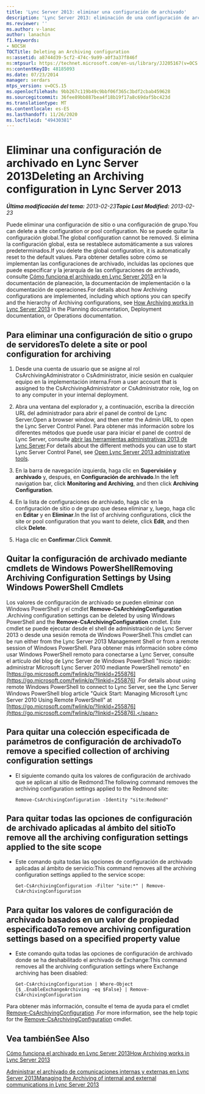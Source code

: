 ```yaml
---
title: 'Lync Server 2013: eliminar una configuración de archivado'
description: 'Lync Server 2013: eliminación de una configuración de archivado.'
ms.reviewer: ''
ms.author: v-lanac
author: lanachin
f1.keywords:
- NOCSH
TOCTitle: Deleting an Archiving configuration
ms:assetid: a8744d39-5cf2-474c-9a99-a0f3a37f846f
ms:mtpsurl: https://technet.microsoft.com/en-us/library/JJ205167(v=OCS.15)
ms:contentKeyID: 48185093
ms.date: 07/23/2014
manager: serdars
mtps_version: v=OCS.15
ms.openlocfilehash: 9bb267c119b49c9bbf06f365c3bdf2cbab459628
ms.sourcegitcommit: 36fee89bb887bea4f18b19f17a8c69daf5bc423d
ms.translationtype: MT
ms.contentlocale: es-ES
ms.lasthandoff: 11/26/2020
ms.locfileid: "49430381"
---
```

# <a name="deleting-an-archiving-configuration-in-lync-server-2013"></a><span data-ttu-id="050ab-103">Eliminar una configuración de archivado en Lync Server 2013</span><span class="sxs-lookup"><span data-stu-id="050ab-103">Deleting an Archiving configuration in Lync Server 2013</span></span>

<div data-xmlns="http://www.w3.org/1999/xhtml">

<div class="topic" data-xmlns="http://www.w3.org/1999/xhtml" data-msxsl="urn:schemas-microsoft-com:xslt" data-cs="https://msdn.microsoft.com/">

<div data-asp="https://msdn2.microsoft.com/asp">



</div>

<div id="mainSection">

<div id="mainBody"><span data-ttu-id="050ab-104">

<span> </span></span><span class="sxs-lookup"><span data-stu-id="050ab-104">

<span> </span></span></span>

<span data-ttu-id="050ab-105">_**Última modificación del tema:** 2013-02-23_</span><span class="sxs-lookup"><span data-stu-id="050ab-105">_**Topic Last Modified:** 2013-02-23_</span></span>

<span data-ttu-id="050ab-106">Puede eliminar una configuración de sitio o una configuración de grupo.</span><span class="sxs-lookup"><span data-stu-id="050ab-106">You can delete a site configuration or pool configuration.</span></span> <span data-ttu-id="050ab-107">No se puede quitar la configuración global.</span><span class="sxs-lookup"><span data-stu-id="050ab-107">The global configuration cannot be removed.</span></span> <span data-ttu-id="050ab-108">Si elimina la configuración global, esta se restablece automáticamente a sus valores predeterminados.</span><span class="sxs-lookup"><span data-stu-id="050ab-108">If you delete the global configuration, it is automatically reset to the default values.</span></span> <span data-ttu-id="050ab-109">Para obtener detalles sobre cómo se implementan las configuraciones de archivado, incluidas las opciones que puede especificar y la jerarquía de las configuraciones de archivado, consulte [Cómo funciona el archivado en Lync Server 2013](lync-server-2013-how-archiving-works.md) en la documentación de planeación, la documentación de implementación o la documentación de operaciones.</span><span class="sxs-lookup"><span data-stu-id="050ab-109">For details about how Archiving configurations are implemented, including which options you can specify and the hierarchy of Archiving configurations, see [How Archiving works in Lync Server 2013](lync-server-2013-how-archiving-works.md) in the Planning documentation, Deployment documentation, or Operations documentation.</span></span>

<div>

## <a name="to-delete-a-site-or-pool-configuration-for-archiving"></a><span data-ttu-id="050ab-110">Para eliminar una configuración de sitio o grupo de servidores</span><span class="sxs-lookup"><span data-stu-id="050ab-110">To delete a site or pool configuration for archiving</span></span>

1.  <span data-ttu-id="050ab-111">Desde una cuenta de usuario que se asigne al rol CsArchivingAdministrator o CsAdministrator, inicie sesión en cualquier equipo en la implementación interna.</span><span class="sxs-lookup"><span data-stu-id="050ab-111">From a user account that is assigned to the CsArchivingAdministrator or CsAdministrator role, log on to any computer in your internal deployment.</span></span>

2.  <span data-ttu-id="050ab-112">Abra una ventana del explorador y, a continuación, escriba la dirección URL del administrador para abrir el panel de control de Lync Server.</span><span class="sxs-lookup"><span data-stu-id="050ab-112">Open a browser window, and then enter the Admin URL to open the Lync Server Control Panel.</span></span> <span data-ttu-id="050ab-113">Para obtener más información sobre los diferentes métodos que puede usar para iniciar el panel de control de Lync Server, consulte [abrir las herramientas administrativas 2013 de Lync Server](lync-server-2013-open-lync-server-administrative-tools.md).</span><span class="sxs-lookup"><span data-stu-id="050ab-113">For details about the different methods you can use to start Lync Server Control Panel, see [Open Lync Server 2013 administrative tools](lync-server-2013-open-lync-server-administrative-tools.md).</span></span>

3.  <span data-ttu-id="050ab-114">En la barra de navegación izquierda, haga clic en **Supervisión y archivado** y, después, en **Configuración de archivado**.</span><span class="sxs-lookup"><span data-stu-id="050ab-114">In the left navigation bar, click **Monitoring and Archiving**, and then click **Archiving Configuration**.</span></span>

4.  <span data-ttu-id="050ab-115">En la lista de configuraciones de archivado, haga clic en la configuración de sitio o de grupo que desea eliminar y, luego, haga clic en **Editar** y en **Eliminar**.</span><span class="sxs-lookup"><span data-stu-id="050ab-115">In the list of archiving configurations, click the site or pool configuration that you want to delete, click **Edit**, and then click **Delete**.</span></span>

5.  <span data-ttu-id="050ab-116">Haga clic en **Confirmar**.</span><span class="sxs-lookup"><span data-stu-id="050ab-116">Click **Commit**.</span></span>

</div>

<div>

## <a name="removing-archiving-configuration-settings-by-using-windows-powershell-cmdlets"></a><span data-ttu-id="050ab-117">Quitar la configuración de archivado mediante cmdlets de Windows PowerShell</span><span class="sxs-lookup"><span data-stu-id="050ab-117">Removing Archiving Configuration Settings by Using Windows PowerShell Cmdlets</span></span>

<span data-ttu-id="050ab-118">Los valores de configuración de archivado se pueden eliminar con Windows PowerShell y el cmdlet **Remove-CsArchivingConfiguration** .</span><span class="sxs-lookup"><span data-stu-id="050ab-118">Archiving configuration settings can be deleted by using Windows PowerShell and the **Remove-CsArchivingConfiguration** cmdlet.</span></span> <span data-ttu-id="050ab-119">Este cmdlet se puede ejecutar desde el shell de administración de Lync Server 2013 o desde una sesión remota de Windows PowerShell.</span><span class="sxs-lookup"><span data-stu-id="050ab-119">This cmdlet can be run either from the Lync Server 2013 Management Shell or from a remote session of Windows PowerShell.</span></span> <span data-ttu-id="050ab-120">Para obtener más información sobre cómo usar Windows PowerShell remoto para conectarse a Lync Server, consulte el artículo del blog de Lync Server de Windows PowerShell "Inicio rápido: administrar Microsoft Lync Server 2010 mediante PowerShell remoto" en [https://go.microsoft.com/fwlink/p/?linkId=255876](https://go.microsoft.com/fwlink/p/?linkid=255876) .</span><span class="sxs-lookup"><span data-stu-id="050ab-120">For details about using remote Windows PowerShell to connect to Lync Server, see the Lync Server Windows PowerShell blog article "Quick Start: Managing Microsoft Lync Server 2010 Using Remote PowerShell" at [https://go.microsoft.com/fwlink/p/?linkId=255876](https://go.microsoft.com/fwlink/p/?linkid=255876).</span></span>

<div>

## <a name="to-remove-a-specified-collection-of-archiving-configuration-settings"></a><span data-ttu-id="050ab-121">Para quitar una colección especificada de parámetros de configuración de archivado</span><span class="sxs-lookup"><span data-stu-id="050ab-121">To remove a specified collection of archiving configuration settings</span></span>

  - <span data-ttu-id="050ab-122">El siguiente comando quita los valores de configuración de archivado que se aplican al sitio de Redmond:</span><span class="sxs-lookup"><span data-stu-id="050ab-122">The following command removes the archiving configuration settings applied to the Redmond site:</span></span>
    
        Remove-CsArchivingConfiguration -Identity "site:Redmond"

</div>

<div>

## <a name="to-remove-all-the-archiving-configuration-settings-applied-to-the-site-scope"></a><span data-ttu-id="050ab-123">Para quitar todas las opciones de configuración de archivado aplicadas al ámbito del sitio</span><span class="sxs-lookup"><span data-stu-id="050ab-123">To remove all the archiving configuration settings applied to the site scope</span></span>

  - <span data-ttu-id="050ab-124">Este comando quita todas las opciones de configuración de archivado aplicadas al ámbito de servicio:</span><span class="sxs-lookup"><span data-stu-id="050ab-124">This command removes all the archiving configuration settings applied to the service scope:</span></span>
    
        Get-CsArchivingConfiguration -Filter "site:*" | Remove-CsArchivingConfiguration

</div>

<div>

## <a name="to-remove-archiving-configuration-settings-based-on-a-specified-property-value"></a><span data-ttu-id="050ab-125">Para quitar los valores de configuración de archivado basados en un valor de propiedad especificado</span><span class="sxs-lookup"><span data-stu-id="050ab-125">To remove archiving configuration settings based on a specified property value</span></span>

  - <span data-ttu-id="050ab-126">Este comando quita todas las opciones de configuración de archivado donde se ha deshabilitado el archivado de Exchange:</span><span class="sxs-lookup"><span data-stu-id="050ab-126">This command removes all the archiving configuration settings where Exchange archiving has been disabled:</span></span>
    
        Get-CsArchivingConfiguration | Where-Object {$_.EnableExchangeArchiving -eq $False} | Remove-CsArchivingConfiguration

</div>

<span data-ttu-id="050ab-127">Para obtener más información, consulte el tema de ayuda para el cmdlet [Remove-CsArchivingConfiguration](https://docs.microsoft.com/powershell/module/skype/Remove-CsArchivingConfiguration) .</span><span class="sxs-lookup"><span data-stu-id="050ab-127">For more information, see the help topic for the [Remove-CsArchivingConfiguration](https://docs.microsoft.com/powershell/module/skype/Remove-CsArchivingConfiguration) cmdlet.</span></span>

</div>

<div>

## <a name="see-also"></a><span data-ttu-id="050ab-128">Vea también</span><span class="sxs-lookup"><span data-stu-id="050ab-128">See Also</span></span>


[<span data-ttu-id="050ab-129">Cómo funciona el archivado en Lync Server 2013</span><span class="sxs-lookup"><span data-stu-id="050ab-129">How Archiving works in Lync Server 2013</span></span>](lync-server-2013-how-archiving-works.md)  


[<span data-ttu-id="050ab-130">Administrar el archivado de comunicaciones internas y externas en Lync Server 2013</span><span class="sxs-lookup"><span data-stu-id="050ab-130">Managing the Archiving of internal and external communications in Lync Server 2013</span></span>](lync-server-2013-managing-the-archiving-of-internal-and-external-communications.md)  
  

<span data-ttu-id="050ab-131"></div>

</div>

<span> </span>

</div>

</div>

</span><span class="sxs-lookup"><span data-stu-id="050ab-131"></div>

</div>

<span> </span>

</div>

</div>

</span></span></div>

